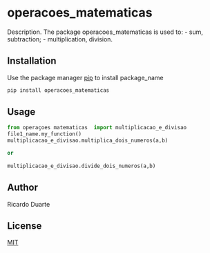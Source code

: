 # operacoes_matematicas

Description. 
The package operacoes_matematicas is used to:
	- sum, subtraction;
	- multiplication, division.

## Installation

Use the package manager [pip](https://pip.pypa.io/en/stable/) to install package_name

```bash
pip install operacoes_matematicas
```

## Usage

```python
from operaçoes matematicas  import multiplicacao_e_divisao
file1_name.my_function()
multiplicacao_e_divisao.multiplica_dois_numeros(a,b)

or
 
multiplicacao_e_divisao.divide_dois_numeros(a,b)

```

## Author
Ricardo Duarte

## License
[MIT](https://choosealicense.com/licenses/mit/)